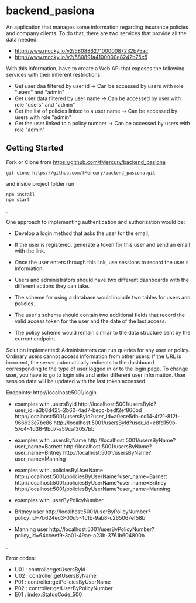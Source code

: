 # 
# backend_pasiona

An application that manages some information regarding insurance policies and company clients.
To do that, there are two services that provide all the data needed:
- http://www.mocky.io/v2/5808862710000087232b75ac
- http://www.mocky.io/v2/580891a4100000e8242b75c5

With this information, have to create a Web API that exposes the following services with their inherent restrictions:

* Get user daa filtered by user id -> Can be accessed by users with role "users" and "admin"
* Get user data filtered by user name -> Can be accessed by user with role "users" and "admin"
* Get the list of policies linked to a user name -> Can be accessed by users with role "admin"
* Get the user linked to a policy number -> Can be accessed by users with role "admin"

## Getting Started

Fork or Clone from https://github.com/fMercury/backend_pasiona
```
git clone https://github.com/fMercury/backend_pasiona.git
```
and inside project folder run 
```
npm install
npm start
```

.

One approach to implementing authentication and authorization would be:
- Develop a login method that asks the user for the email,
- If the user is registered, generate a token for this user and send an email with the link.
- Once the user enters through this link, use sessions to record the user's information.
- Users and administrators should have two different dashboards with the different actions they can take.

- The scheme for using a database would include two tables for users and policies.
- The user's schema should contain two additional fields that record the valid access token for the user and the date of the last access.
- The policy scheme would remain similar to the data structure sent by the current endpoint.


Solution implemented:
Administrators can run queries for any user or policy.
Ordinary users cannot access information from other users.
If the URL is incorrect, the server automatically redirects to the dashboard corresponding to the type of user logged in or to the login page. To change user, you have to go to login site and enter different user information. User session data will be updated with the last token accessed.


Endpoints: 
http://localhost:5001/login

- examples with .usersById
http://localhost:5001/usersById?user_id=a3b8d425-2b60-4ad7-becc-bedf2ef860bd
http://localhost:5001/usersById?user_id=a0ece5db-cd14-4f21-812f-966633e7be86
http://localhost:5001/usersById?user_id=e8fd159b-57c4-4d36-9bd7-a59ca13057bb

- examples with .usersByName
http://localhost:5001/usersByName?user_name=Barnett
http://localhost:5001/usersByName?user_name=Britney
http://localhost:5001/usersByName?user_name=Manning

- examples with .policiesByUserName
http://localhost:5001/policiesByUserName?user_name=Barnett
http://localhost:5001/policiesByUserName?user_name=Britney
http://localhost:5001/policiesByUserName?user_name=Manning

- examples with .userByPolicyNumber
- Britney user
http://localhost:5001/userByPolicyNumber?policy_id=7b624ed3-00d5-4c1b-9ab8-c265067ef58b

- Manning user
http://localhost:5001/userByPolicyNumber?policy_id=64cceef9-3a01-49ae-a23b-3761b604800b

.

Error codes: 
- U01 : controller:getUsersById 
- U02 : controller:getUsersByName
- P01 : controller:getPoliciesByUserName
- P02 : controller:getUserByPolicyNumber
- E01 : index:StatusCode_500
